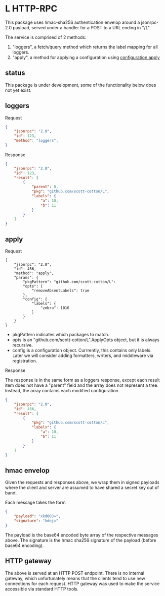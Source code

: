 # L HTTP-RPC

This package uses hmac-sha256 authentication envelop around a jsonrpc-2.0
payload, served under a handler for a POST to a URL ending in "/L".

The service is comprised of 2 methods: 

1. "loggers", a fetch/query method which returns the label mapping for all
   loggers.
1. "apply", a method for applying a configuration using [configuration
   apply](https://pkg.go.dev/github.com/scott-cotton/L#Config.Apply)

## status

This package is under development, some of the functionality below does
not yet exist.

## loggers


Request
```json
{
	"jsonrpc": "2.0",
	"id": 123,
	"method": "loggers",
}
```

Response
```json
{
	"jsonrpc": "2.0",
	"id": 123,
	"result": [
		{
			"parent": 0, 
			"pkg": "github.com/scott-cotton/L",
			"labels": {
				"a": 10,
				"b": 11
			}
		}
	]
}
```



## apply

Request 
```
{
	"jsonrpc": "2.0",
	"id": 456,
	"method": "apply",
	"params": {
		"pkgPattern": "github.com/scott-cotton/L": 
		"opts": {
			"removeAbsentLabels": true
		},
		"config": {
			"labels": {
				"zebra": 1010
			}
		}
	}
}
```

- pkgPattern indicates which packages to match.
- opts is an "github.com/scott-cotton/L".ApplyOpts object, but it is always recursive.
- config is a configuration object.  Currrently, this contains only labels.  Later
we will consider adding formatters, writers, and middleware via registration.

Response

The response is in the same form as a loggers response, except each result
item does not have a "parent" field and the array does not represent a tree.
Instead, the array contains each modified configuration.
```json
{
	"jsonrpc": "2.0",
	"id": 456,
	"result": [
		{
			"pkg": "github.com/scott-cotton/L",
			"labels": {
				"a": 10,
				"b": 11
			}
		}
	]
}
```

## hmac envelop

Given the requests and responses above, we wrap them in signed payloads where
the client and server are assumed to have shared a secret key out of band.

Each message takes the form

```json
{
	"payload": "xkd003=",
	"signature": "kdoj="
}
```

The payload is the base64 encoded byte array of the respective messages above.
The signature is the hmac sha256 signature of the payload (before base64 encoding).

## HTTP gateway

The above is served at an HTTP POST endpoint.  There is no internal gateway,
which unfortunately means that the clients tend to use new connections for
each request.  HTTP gateway was used to make the service accessible via 
standard HTTP tools.




